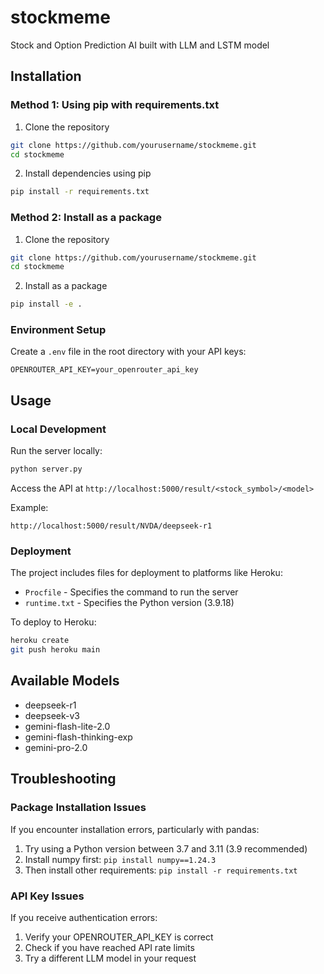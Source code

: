 # stockmeme
 Stock and Option Prediction AI built with LLM and LSTM model

## Installation

### Method 1: Using pip with requirements.txt
1. Clone the repository
```bash
git clone https://github.com/yourusername/stockmeme.git
cd stockmeme
```

2. Install dependencies using pip
```bash
pip install -r requirements.txt
```

### Method 2: Install as a package
1. Clone the repository
```bash
git clone https://github.com/yourusername/stockmeme.git
cd stockmeme
```

2. Install as a package
```bash
pip install -e .
```

### Environment Setup
Create a `.env` file in the root directory with your API keys:
```
OPENROUTER_API_KEY=your_openrouter_api_key
```

## Usage

### Local Development
Run the server locally:
```bash
python server.py
```

Access the API at `http://localhost:5000/result/<stock_symbol>/<model>`

Example:
```
http://localhost:5000/result/NVDA/deepseek-r1
```

### Deployment
The project includes files for deployment to platforms like Heroku:
- `Procfile` - Specifies the command to run the server
- `runtime.txt` - Specifies the Python version (3.9.18)

To deploy to Heroku:
```bash
heroku create
git push heroku main
```

## Available Models
- deepseek-r1
- deepseek-v3
- gemini-flash-lite-2.0
- gemini-flash-thinking-exp
- gemini-pro-2.0

## Troubleshooting

### Package Installation Issues
If you encounter installation errors, particularly with pandas:
1. Try using a Python version between 3.7 and 3.11 (3.9 recommended)
2. Install numpy first: `pip install numpy==1.24.3`
3. Then install other requirements: `pip install -r requirements.txt`

### API Key Issues
If you receive authentication errors:
1. Verify your OPENROUTER_API_KEY is correct
2. Check if you have reached API rate limits
3. Try a different LLM model in your request
